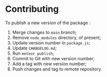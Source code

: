 # Contributing

To publish a new version of the package :

1. Merge changes to `main` branch;
2. Remove `node_modules` directory, of present;
3. Update version number in `package.js`;
4. Update `CHANGELOG.md`;
5. Run `meteor publish`;
6. Commit to Git with new version number;
7. Add a tag with new version number;
8. Push changes and tag to remote repository.
